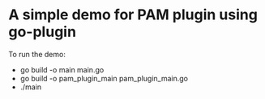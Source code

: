 # A simple demo for PAM plugin using go-plugin

To run the demo:

- go build -o main main.go
- go build -o pam_plugin_main pam_plugin_main.go
- ./main

